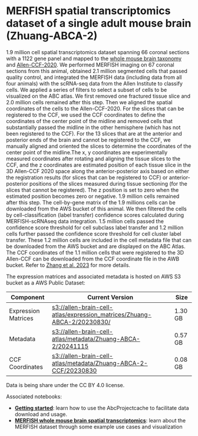 # MERFISH spatial transcriptomics dataset of a single adult mouse brain (Zhuang-ABCA-2)

1.9 million cell spatial transcriptomics dataset spanning 66 coronal sections
with a 1122 gene panel and mapped to the  [whole mouse brain taxonomy](WMB-taxonomy.md) and
[Allen-CCF-2020](Allen-CCF-2020.md). We performed MERFISH imaging on 67 coronal sections from
this animal, obtained 2.1 million segmented cells that passed quality control,
and integrated the MERFISH data (including data from all four animals) with the
scRNA-seq data from the Allen Institute to classify cells. We applied a series
of filters to select a subset of cells to be visualized on the ABC atlas. We
first removed one fractured tissue slice and 2.0 million cells remained after
this step. Then we aligned the spatial coordinates of the cells to the
Allen-CCF-2020. For the slices that can be registered to the CCF, we used the
CCF coordinates to define the coordinates of the center point of the midline
and removed cells that substantially passed the midline in the other hemisphere
(which has not been registered to the CCF). For the 13 slices that are at the
anterior and posterior ends of the brain and cannot be registered to the CCF,
we manually aligned and oriented the slices to determine the coordinates of the
center point of the midline.The x, y coordinates are experimentally measured
coordinates after rotating and aligning the tissue slices to the CCF, and the z
coordinates are estimated position of each tissue slice in the 3D Allen-CCF
2020 space along the anterior-posterior axis based on either the registration
results (for slices that can be registered to CCF) or anterior-posterior
positions of the slices measured during tissue sectioning (for the slices that
cannot be registered). The z position is set to zero when the estimated
position becomes zero or negative. 1.9 million cells remained after this step.
The cell-by-gene matrix of the 1.9 millions cells can be downloaded from the
AWS bucket of this animal. We then filtered the cells by cell-classification
(label transfer) confidence scores calculated during MERFISH-scRNAseq data
integration. 1.5 million cells passed the confidence score threshold for cell
subclass label transfer and 1.2 million cells further passed the confidence
score threshold for cell cluster label transfer. These 1.2 million cells are
included in the cell metadata file that can be downloaded from the AWS bucket
and are displayed on the ABC Atlas. The CCF coordinates of the 1.1 million
cells that were registered to the 3D Allen-CCF can be downloaded from the CCF
coordinate file in the AWB bucket. Refer to [Zhang et al. 2023](https://doi.org/10.1101/2023.03.06.531348) for more
details.

The expression matrices and associated metadata is hosted on AWS S3 bucket as a
AWS Public Dataset:

| Component | Current Version | Size |
|---|--|---|
| Expression Matrices | [s3://allen-brain-cell-atlas/expression_matrices/Zhuang-ABCA-2/20230830/](https://allen-brain-cell-atlas.s3.us-west-2.amazonaws.com/index.html#expression_matrices/Zhuang-ABCA-2/20230830/) | 1.30 GB |
| Metadata | [s3://allen-brain-cell-atlas/metadata/Zhuang-ABCA-2/20241115](https://allen-brain-cell-atlas.s3.us-west-2.amazonaws.com/index.html#metadata/Zhuang-ABCA-2/20241115/) | 0.57 GB |
| CCF Coordinates | [s3://allen-brain-cell-atlas/metadata/Zhuang-ABCA-2-CCF/20230830](https://allen-brain-cell-atlas.s3.us-west-2.amazonaws.com/index.html#metadata/Zhuang-ABCA-2-CCF/20230830/) | 0.08 GB |

Data is being share under the CC BY 4.0 license.

Associated notebooks:
* [**Getting started**](../notebooks/getting_started.ipynb): learn how to use the AbcProjectcache to
  facilitate data download and usage.
* [**MERFISH whole mouse brain spatial transcriptomics**](../notebooks/zhuang_merfish_tutorial.ipynb): learn about the
  MERFISH dataset through some example use cases and visualization

